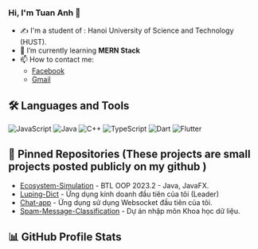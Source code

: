 ### Hi, I'm Tuan Anh 👋 

- ✍ I'm a student of : Hanoi University of Science and Technology (HUST).
- 🌱 I’m currently learning **MERN Stack**
- 📫 How to contact me: 
    - [Facebook](https://www.facebook.com/tuan.anh.le.404095)
    - [Gmail](mailto:tuananh12072002@gmail.com)


## 🛠 Languages and Tools

![JavaScript](https://img.shields.io/badge/JavaScript-%23F7DF1E.svg?style=for-the-badge&logo=javascript&logoColor=black)
![Java](https://img.shields.io/badge/Java-%23ED8B00.svg?style=for-the-badge&logo=java&logoColor=white)
![C++](https://img.shields.io/badge/C++-%2300599C.svg?style=for-the-badge&logo=c%2B%2B&logoColor=white)
![TypeScript](https://img.shields.io/badge/TypeScript-%23007ACC.svg?style=for-the-badge&logo=typescript&logoColor=white)
![Dart](https://img.shields.io/badge/Dart-%230175C2.svg?style=for-the-badge&logo=dart&logoColor=white)
![Flutter](https://img.shields.io/badge/Flutter-%2302569B.svg?style=for-the-badge&logo=flutter&logoColor=white)


## 📌 Pinned Repositories (These projects are small projects posted publicly on my github )

- [Ecosystem-Simulation](https://github.com/Letuananh1207/Ecosystem-Simulation) - BTL OOP 2023.2 - Java, JavaFX.
- [Luping-Dict](https://github.com/hasonsk/Luping-app) - Ứng dụng kinh doanh đầu tiên của tôi (Leader)
- [Chat-app](https://github.com/Letuananh1207/Chat-app-fullstack) - Ứng dụng sử dụng Websocket đầu tiên của tôi.
- [Spam-Message-Classification](https://github.com/Letuananh1207/Nhap-mon-AI) - Dự án nhập môn Khoa học dữ liệu.

## 📊 GitHub Profile Stats
